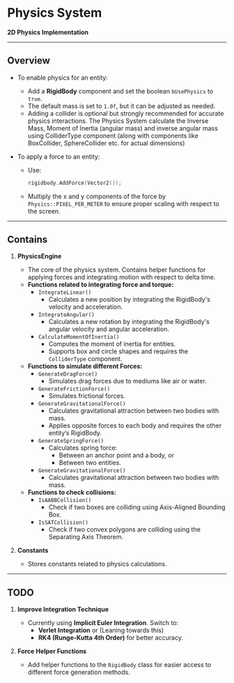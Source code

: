 # Physics System  

**2D Physics Implementation**  

---

## Overview  

- To enable physics for an entity:  
  - Add a **RigidBody** component and set the boolean `bUsePhysics` to `true`.  
  - The default mass is set to `1.0f`, but it can be adjusted as needed.  
  - Adding a collider is optional but strongly recommended for accurate physics interactions. The Physics System calculate the Inverse Mass, Moment of Inertia (angular mass) and inverse angular mass using ColliderType component (along with components like BoxCollider, SphereCollider etc. for actual dimensions)  

- To apply a force to an entity:  
  - Use:  
    ```cpp
    rigidbody.AddForce(Vector2());
    ```  
  - Multiply the x and y components of the force by `Physics::PIXEL_PER_METER` to ensure proper scaling with respect to the screen.  

---

## Contains  

1. **PhysicsEngine**  
   - The core of the physics system. Contains helper functions for applying forces and integrating motion with respect to delta time.  
   - **Functions related to integrating force and torque:**  
     - `IntegrateLinear()`  
       - Calculates a new position by integrating the RigidBody's velocity and acceleration.  
     - `IntegrateAngular()`  
       - Calculates a new rotation by integrating the RigidBody's angular velocity and angular acceleration.  
     - `CalculateMomentOfInertia()`  
       - Computes the moment of inertia for entities.  
       - Supports box and circle shapes and requires the `ColliderType` component.
   - **Functions to simulate different Forces:**  
     - `GenerateDragForce()`  
       - Simulates drag forces due to mediums like air or water.  
     - `GenerateFrictionForce()`  
       - Simulates frictional forces.  
     - `GenerateGravitationalForce()`  
       - Calculates gravitational attraction between two bodies with mass.  
       - Applies opposite forces to each body and requires the other entity’s RigidBody.  
     - `GenerateSpringForce()`  
       - Calculates spring force:  
         - Between an anchor point and a body, or  
         - Between two entities.
     - `GenerateGravitationalForce()`  
       - Calculates gravitational attraction between two bodies with mass.
   - **Functions to check collisions:**  
     - `IsAABBCollision()`  
       - Check if two boxes are colliding using Axis-Aligned Bounding Box.
     - `IsSATCollision()`  
       - Check if two convex polygons are colliding using the Separating Axis Theorem.

2. **Constants**  
   - Stores constants related to physics calculations.  

---

## TODO  

1. **Improve Integration Technique**  
   - Currently using **Implicit Euler Integration**. Switch to:  
     - **Verlet Integration** or (Leaning towards this)  
     - **RK4 (Runge-Kutta 4th Order)** for better accuracy.  

2. **Force Helper Functions**  
   - Add helper functions to the `RigidBody` class for easier access to different force generation methods.  
